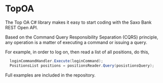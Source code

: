 # TopOA

The Top OA C# library makes it easy to start coding with the Saxo Bank REST Open API.

Based on the Command Query Responsibility Separation (CQRS) principle, any operation is a matter of executing a command or issuing a query.

For example, in order to log on, then read a list of all positions, do this,
```csharp
  loginCommandHandler.Execute(loginCommand);
  PositionsList positions = positionsReader.Query(posistionsQuery);
```

Full examples are included in the repository.
